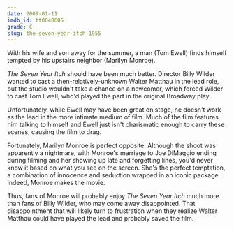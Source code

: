 ```yaml
---
date: 2009-01-11
imdb_id: tt0048605
grade: C-
slug: the-seven-year-itch-1955
---
```


With his wife and son away for the summer, a man (Tom Ewell) finds himself tempted by his upstairs neighbor (Marilyn Monroe).

_The Seven Year Itch_ should have been much better. Director Billy Wilder wanted to cast a then-relatively-unknown Walter Matthau in the lead role, but the studio wouldn't take a chance on a newcomer, which forced Wilder to cast Tom Ewell, who'd played the part in the original Broadway play.

Unfortunately, while Ewell may have been great on stage, he doesn't work as the lead in the more intimate medium of film. Much of the film features him talking to himself and Ewell just isn't charismatic enough to carry these scenes, causing the film to drag.

Fortunately, Marilyn Monroe is perfect opposite. Although the shoot was apparently a nightmare, with Monroe's marriage to Joe DiMaggio ending during filming and her showing up late and forgetting lines, you'd never know it based on what you see on the screen. She's the perfect temptation, a combination of innocence and seduction wrapped in an iconic package. Indeed, Monroe makes the movie.

Thus, fans of Monroe will probably enjoy _The Seven Year Itch_ much more than fans of Billy Wilder, who may come away disappointed. That disappointment that will likely turn to frustration when they realize Walter Matthau could have played the lead and probably saved the film.
